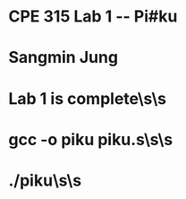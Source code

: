 # CPE 315 Lab 1 -- Pi#ku

# Sangmin Jung
# Lab 1 is complete\s\s
# gcc -o piku piku.s\s\s
# ./piku\s\s

